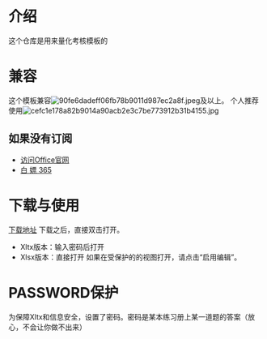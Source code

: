 # 介绍
这个仓库是用来量化考核模板的

# 兼容
这个模板兼容![](https://images.gitee.com/uploads/images/2021/0514/231910_98b2bb57_9090532.jpeg "90fe6dadeff06fb78b9011d987ec2a8f.jpeg")及以上。
个人推荐使用![](https://images.gitee.com/uploads/images/2021/0514/232045_259793ff_9090532.jpeg "cefc1e178a82b9014a90acb2e3c7be773912b31b4155.jpg")

## 如果没有订阅
- [访问Office官网](https://www.office.com)
- [白 嫖 365](https://qyi.io/archives/687.html/)

# 下载与使用
[下载地址](https://gitee.com/laobanzhang1/lianghuakaohe/releases/)
下载之后，直接双击打开。
- Xltx版本：输入密码后打开
- Xlsx版本：直接打开
如果在受保护的的视图打开，请点击“启用编辑”。

# PASSWORD保护
为保障Xltx和信息安全，设置了密码。密码是某本练习册上某一道题的答案（放心，不会让你做不出来）